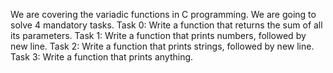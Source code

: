 We are covering the variadic functions in C programming.
We are going to solve 4 mandatory tasks.
Task 0: 
Write a function that returns the sum of all its parameters.
Task 1:
Write a function that prints numbers, followed by new line.
Task 2:
Write a function that prints strings, followed by new line.
Task 3:
Write a function that prints anything.
